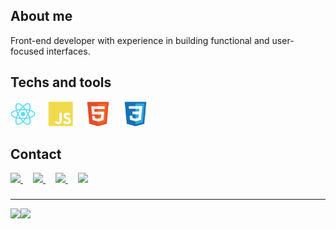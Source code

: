 <h2 align="left">About me</h2>
<p align="left">Front-end developer with experience in building functional and user-focused interfaces.</p>

###

<h2 align="left">Techs and tools</h2>
<div align="left">
  <img alt="React" title="React" height="40" src="https://raw.githubusercontent.com/devicons/devicon/master/icons/react/react-original.svg" />
  <img width="12" />
  <img alt="JavaScript" title="JavaScript" height="40"  src="https://raw.githubusercontent.com/devicons/devicon/master/icons/javascript/javascript-plain.svg"/ >
  <img width="12" />
  <img alt="HTML" title="HTML" height="40" src="https://raw.githubusercontent.com/devicons/devicon/master/icons/html5/html5-original.svg" />
  <img width="12" />
  <img alt="CSS" title="CSS" height="40" src="https://raw.githubusercontent.com/devicons/devicon/master/icons/css3/css3-original.svg" />
</div>

###

<h2 align="left">Contact</h2>
<div align="left">
 	<a href = "https://wa.me/5531994396187" target="_blank">
  		<img src="https://raw.githubusercontent.com/maurodesouza/profile-readme-generator/master/src/assets/icons/social/whatsapp/default.svg" height="40" />
	</a>
 	<img width="12" />
 	<a href = "mailto:sergiofalencar@gmail.com" target="_blank">
  		<img src="https://raw.githubusercontent.com/maurodesouza/profile-readme-generator/master/src/assets/icons/social/gmail/default.svg" height="40" />
	</a>
  	<img width="12" />
	<a href="https://www.linkedin.com/in/sergio-alencar" target="_blank">
  		<img src="https://raw.githubusercontent.com/maurodesouza/profile-readme-generator/master/src/assets/icons/social/linkedin/default.svg" height="40" />
   	</a>
	<img width="12" />
	<a href="https://instagram.com/sergiodealencar" target="_blank">
		<img src="https://raw.githubusercontent.com/maurodesouza/profile-readme-generator/master/src/assets/icons/social/instagram/default.svg" height="40" />
	</a>
</div>

###

---

![](https://github-readme-stats.vercel.app/api?username=sergio-alencar&theme=transparent&hide_border=true&include_all_commits=true&count_private=true)![](https://github-readme-stats.vercel.app/api/top-langs/?username=sergio-alencar&theme=transparent&hide_border=true&include_all_commits=true&count_private=true&layout=compact)
